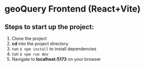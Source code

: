 # geoQuery Frontend (React+Vite) 

## Steps to start up the project:

1. Clone the project
2. **cd** into the project directory
3. run ```$ npm install``` to install dependencies
4. run ```$ npm run dev```
5. Navigate to **localhost:5173** on your browser